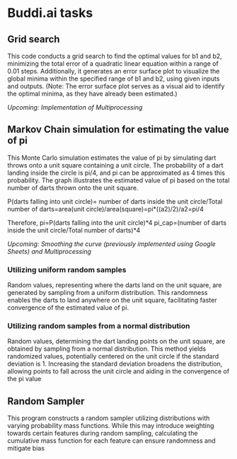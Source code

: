 # Buddi.ai tasks

## Grid search

This code conducts a grid search to find the optimal values for b1 and b2, minimizing the total error of a quadratic linear equation within a range of 0.01 steps. Additionally, it generates an error surface plot to visualize the global minima within the specified range of b1 and b2, using given inputs and outputs. (Note: The error surface plot serves as a visual aid to identify the optimal minima, as they have already been estimated.)

*Upcoming: Implementation of Multiprocessing*

## Markov Chain simulation for estimating the value of pi

This Monte Carlo simulation estimates the value of pi by simulating dart throws onto a unit square containing a unit circle. The probability of a dart landing inside the circle is pi/4, and pi can be approximated as 4 times this probability. The graph illustrates the estimated value of pi based on the total number of darts thrown onto the unit square.

P(darts falling into unit circle)= number of darts inside the unit circle/Total number of darts=area(unit circle)/area(square)=pi*((a2)/2)/a2=pi/4

Therefore, pi=P(darts falling into the unit circle)*4 pi_cap=(number of darts inside the unit circle/Total number of darts)*4

*Upcoming: Smoothing the curve (previously implemented using Google Sheets) and Multiprocessing*

### Utilizing uniform random samples

Random values, representing where the darts land on the unit square, are generated by sampling from a uniform distribution. This randomness enables the darts to land anywhere on the unit square, facilitating faster convergence of the estimated value of pi.

### Utilizing random samples from a normal distribution

Random values, determining the dart landing points on the unit square, are obtained by sampling from a normal distribution. This method yields randomized values, potentially centered on the unit circle if the standard deviation is 1. Increasing the standard deviation broadens the distribution, allowing points to fall across the unit circle and aiding in the convergence of the pi value

## Random Sampler

This program constructs a random sampler utilizing distributions with varying probability mass functions. While this may introduce weighting towards certain features during random sampling, calculating the cumulative mass function for each feature can ensure randomness and mitigate bias
